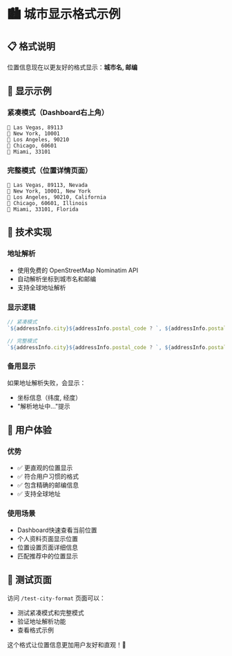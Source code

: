 # 🏙️ 城市显示格式示例

## 📋 格式说明

位置信息现在以更友好的格式显示：**城市名, 邮编**

## 🌟 显示示例

### 紧凑模式（Dashboard右上角）
```
📍 Las Vegas, 89113
📍 New York, 10001
📍 Los Angeles, 90210
📍 Chicago, 60601
📍 Miami, 33101
```

### 完整模式（位置详情页面）
```
📍 Las Vegas, 89113, Nevada
📍 New York, 10001, New York
📍 Los Angeles, 90210, California
📍 Chicago, 60601, Illinois
📍 Miami, 33101, Florida
```

## 🔧 技术实现

### 地址解析
- 使用免费的 OpenStreetMap Nominatim API
- 自动解析坐标到城市名和邮编
- 支持全球地址解析

### 显示逻辑
```typescript
// 紧凑模式
`${addressInfo.city}${addressInfo.postal_code ? `, ${addressInfo.postal_code}` : ''}`

// 完整模式  
`${addressInfo.city}${addressInfo.postal_code ? `, ${addressInfo.postal_code}` : ''}${addressInfo.state ? `, ${addressInfo.state}` : ''}`
```

### 备用显示
如果地址解析失败，会显示：
- 坐标信息（纬度, 经度）
- "解析地址中..."提示

## 🎯 用户体验

### 优势
- ✅ 更直观的位置显示
- ✅ 符合用户习惯的格式
- ✅ 包含精确的邮编信息
- ✅ 支持全球地址

### 使用场景
- Dashboard快速查看当前位置
- 个人资料页面显示位置
- 位置设置页面详细信息
- 匹配推荐中的位置显示

## 🧪 测试页面

访问 `/test-city-format` 页面可以：
- 测试紧凑模式和完整模式
- 验证地址解析功能
- 查看格式示例

这个格式让位置信息更加用户友好和直观！🎉 